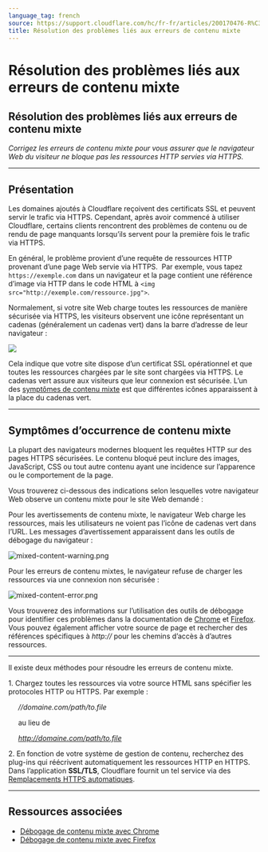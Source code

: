 ```yaml
---
language_tag: french
source: https://support.cloudflare.com/hc/fr-fr/articles/200170476-R%C3%A9solution-des-probl%C3%A8mes-li%C3%A9s-aux-erreurs-de-contenu-mixte
title: Résolution des problèmes liés aux erreurs de contenu mixte
---
```


# Résolution des problèmes liés aux erreurs de contenu mixte

## Résolution des problèmes liés aux erreurs de contenu mixte

_Corrigez les erreurs de contenu mixte pour vous assurer que le navigateur Web du visiteur ne bloque pas les ressources HTTP servies via HTTPS._

___

## Présentation

Les domaines ajoutés à Cloudflare reçoivent des certificats SSL et peuvent servir le trafic via HTTPS. Cependant, après avoir commencé à utiliser Cloudflare, certains clients rencontrent des problèmes de contenu ou de rendu de page manquants lorsqu’ils servent pour la première fois le trafic via HTTPS.

En général, le problème provient d’une requête de ressources HTTP provenant d’une page Web servie via HTTPS.  Par exemple, vous tapez `https://exemple.com` dans un navigateur et la page contient une référence d’image via HTTP dans le code HTML à `<img src="http://exemple.com/ressource.jpg">`.

Normalement, si votre site Web charge toutes les ressources de manière sécurisée via HTTPS, les visiteurs observent une icône représentant un cadenas (généralement un cadenas vert) dans la barre d’adresse de leur navigateur :

![](/support/static/green-lock-icon.png)

Cela indique que votre site dispose d’un certificat SSL opérationnel et que toutes les ressources chargées par le site sont chargées via HTTPS. Le cadenas vert assure aux visiteurs que leur connexion est sécurisée. L’un des [symptômes de contenu mixte](https://support.cloudflare.com/hc/fr-fr/articles/200170476-R%C3%A9solution-des-probl%C3%A8mes-li%C3%A9s-aux-erreurs-de-contenu-mixte#h_a6c5a05b-baba-4f88-a75c-d61f206366ed) est que différentes icônes apparaissent à la place du cadenas vert.

___

## Symptômes d’occurrence de contenu mixte

La plupart des navigateurs modernes bloquent les requêtes HTTP sur des pages HTTPS sécurisées. Le contenu bloqué peut inclure des images, JavaScript, CSS ou tout autre contenu ayant une incidence sur l’apparence ou le comportement de la page.

Vous trouverez ci-dessous des indications selon lesquelles votre navigateur Web observe un contenu mixte pour le site Web demandé :

Pour les avertissements de contenu mixte, le navigateur Web charge les ressources, mais les utilisateurs ne voient pas l’icône de cadenas vert dans l’URL. Les messages d’avertissement apparaissent dans les outils de débogage du navigateur :

![mixed-content-warning.png](/support/static/mixed-content-warning.png)

Pour les erreurs de contenu mixtes, le navigateur refuse de charger les ressources via une connexion non sécurisée :

![mixed-content-error.png](/support/static/mixed-content-error.png)

Vous trouverez des informations sur l’utilisation des outils de débogage pour identifier ces problèmes dans la documentation de [Chrome](https://developers.google.com/web/fundamentals/security/prevent-mixed-content/fixing-mixed-content) et [Firefox](https://developer.mozilla.org/en-US/docs/Web/Security/Mixed_content). Vous pouvez également afficher votre source de page et rechercher des références spécifiques à _http://_ pour les chemins d’accès à d’autres ressources.

___

Il existe deux méthodes pour résoudre les erreurs de contenu mixte.

1\. Chargez toutes les ressources via votre source HTML sans spécifier les protocoles HTTP ou HTTPS. Par exemple :

     _//domaine.com/path/to.file_

     au lieu de

     _http://domaine.com/path/to.file_

2\. En fonction de votre système de gestion de contenu, recherchez des plug-ins qui réécrivent automatiquement les ressources HTTP en HTTPS. Dans l’application **SSL/TLS**, Cloudflare fournit un tel service via des [Remplacements HTTPS automatiques](https://support.cloudflare.com/hc/articles/227227647).

___

## Ressources associées

-   [Débogage de contenu mixte avec Chrome](https://developers.google.com/web/fundamentals/security/prevent-mixed-content/fixing-mixed-content)
-   [Débogage de contenu mixte avec Firefox](https://developer.mozilla.org/en-US/docs/Web/Security/Mixed_content)
